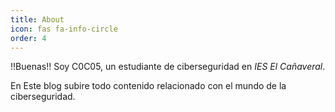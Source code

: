 ```yaml
---
title: About
icon: fas fa-info-circle
order: 4
---
```



!!Buenas!! Soy C0C05, un estudiante de ciberseguridad en *IES El Cañaveral*.



En Este blog subire todo contenido relacionado con el mundo de la ciberseguridad.

